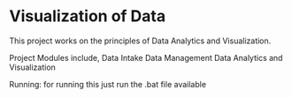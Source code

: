 # Visualization of Data
 
This project works on the principles of Data Analytics and Visualization.

Project Modules include,
 Data Intake
 Data Management
 Data Analytics and 
 Visualization

Running:
for running this just run the .bat file available
